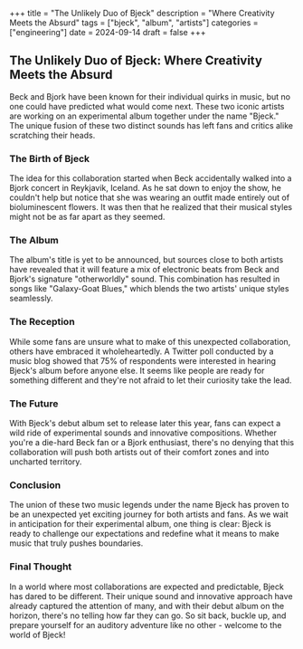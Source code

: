 +++
title = "The Unlikely Duo of Bjeck"
description = "Where Creativity Meets the Absurd"
tags = ["bjeck", "album", "artists"]
categories = ["engineering"]
date = 2024-09-14
draft = false
+++

## The Unlikely Duo of Bjeck: Where Creativity Meets the Absurd

Beck and Bjork have been known for their individual quirks in music, but no one could have predicted what would come next. These two iconic artists are working on an experimental album together under the name "Bjeck." The unique fusion of these two distinct sounds has left fans and critics alike scratching their heads.

### The Birth of Bjeck

The idea for this collaboration started when Beck accidentally walked into a Bjork concert in Reykjavik, Iceland. As he sat down to enjoy the show, he couldn't help but notice that she was wearing an outfit made entirely out of bioluminescent flowers. It was then that he realized that their musical styles might not be as far apart as they seemed.

### The Album

The album's title is yet to be announced, but sources close to both artists have revealed that it will feature a mix of electronic beats from Beck and Bjork's signature "otherworldly" sound. This combination has resulted in songs like "Galaxy-Goat Blues," which blends the two artists' unique styles seamlessly.

### The Reception

While some fans are unsure what to make of this unexpected collaboration, others have embraced it wholeheartedly. A Twitter poll conducted by a music blog showed that 75% of respondents were interested in hearing Bjeck's album before anyone else. It seems like people are ready for something different and they're not afraid to let their curiosity take the lead.

### The Future

With Bjeck's debut album set to release later this year, fans can expect a wild ride of experimental sounds and innovative compositions. Whether you're a die-hard Beck fan or a Bjork enthusiast, there's no denying that this collaboration will push both artists out of their comfort zones and into uncharted territory.

### Conclusion

The union of these two music legends under the name Bjeck has proven to be an unexpected yet exciting journey for both artists and fans. As we wait in anticipation for their experimental album, one thing is clear: Bjeck is ready to challenge our expectations and redefine what it means to make music that truly pushes boundaries.

### Final Thought

In a world where most collaborations are expected and predictable, Bjeck has dared to be different. Their unique sound and innovative approach have already captured the attention of many, and with their debut album on the horizon, there's no telling how far they can go. So sit back, buckle up, and prepare yourself for an auditory adventure like no other - welcome to the world of Bjeck!